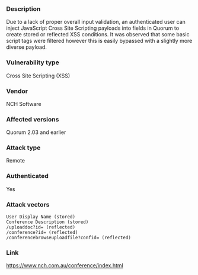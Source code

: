 ### Description

Due to a lack of proper overall input validation, an authenticated user can inject JavaScript Cross Site Scripting payloads into fields in Quorum to create stored or reflected XSS conditions. It was observed that some basic script tags were filtered however this is easily bypassed with a slightly more diverse payload.

### Vulnerability type

Cross Site Scripting (XSS)

### Vendor
NCH Software

### Affected versions

Quorum 2.03 and earlier

### Attack type

Remote

### Authenticated

Yes

### Attack vectors
```
User Display Name (stored)
Conference Description (stored)
/uploaddoc?id= (reflected)
/conference?id= (reflected)
/conferencebrowseuploadfile?confid= (reflected)
```
### Link

https://www.nch.com.au/conference/index.html
